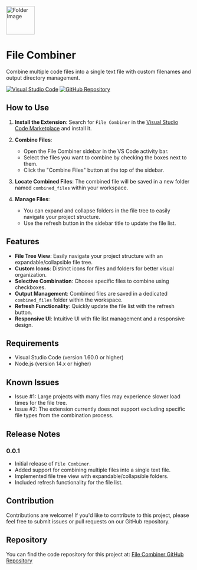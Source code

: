 <img src="https://github.com/user-attachments/assets/500953e7-2a72-4fb6-82ac-59f2d702fefd" alt="Folder Image" width="77"/>

# File Combiner

Combine multiple code files into a single text file with custom filenames and output directory management.

[![Visual Studio Code](https://img.shields.io/visual-studio-marketplace/i/Varunpanchal.file-combiner)](https://marketplace.visualstudio.com/items?itemName=Varunpanchal.file-combiner)
[![GitHub Repository](https://img.shields.io/badge/GitHub-Repository-blue)](https://github.com/ImNotVarun/Vscode-Extention_CodeToTxt)

## How to Use

1. **Install the Extension**: Search for `File Combiner` in the [Visual Studio Code Marketplace](https://marketplace.visualstudio.com/items?itemName=Varunpanchal.file-combiner) and install it.

2. **Combine Files**:
   - Open the File Combiner sidebar in the VS Code activity bar.
   - Select the files you want to combine by checking the boxes next to them.
   - Click the "Combine Files" button at the top of the sidebar.

3. **Locate Combined Files**: The combined file will be saved in a new folder named `combined_files` within your workspace.

4. **Manage Files**:
   - You can expand and collapse folders in the file tree to easily navigate your project structure.
   - Use the refresh button in the sidebar title to update the file list.

## Features

- **File Tree View**: Easily navigate your project structure with an expandable/collapsible file tree.
- **Custom Icons**: Distinct icons for files and folders for better visual organization.
- **Selective Combination**: Choose specific files to combine using checkboxes.
- **Output Management**: Combined files are saved in a dedicated `combined_files` folder within the workspace.
- **Refresh Functionality**: Quickly update the file list with the refresh button.
- **Responsive UI**: Intuitive UI with file list management and a responsive design.

## Requirements

- Visual Studio Code (version 1.60.0 or higher)
- Node.js (version 14.x or higher)


## Known Issues

* Issue #1: Large projects with many files may experience slower load times for the file tree.
* Issue #2: The extension currently does not support excluding specific file types from the combination process.

## Release Notes

### 0.0.1

- Initial release of `File Combiner`.
- Added support for combining multiple files into a single text file.
- Implemented file tree view with expandable/collapsible folders.
- Included refresh functionality for the file list.

## Contribution

Contributions are welcome! If you'd like to contribute to this project, please feel free to submit issues or pull requests on our GitHub repository.

## Repository

You can find the code repository for this project at: [File Combiner GitHub Repository](https://github.com/ImNotVarun/Vscode-Extention_CodeToTxt)


